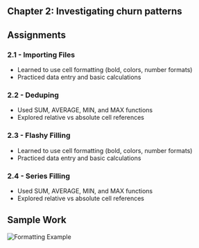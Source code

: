 ## Chapter 2: Investigating churn patterns

## Assignments
### 2.1 - Importing Files
- Learned to use cell formatting (bold, colors, number formats)
- Practiced data entry and basic calculations

### 2.2 - Deduping
- Used SUM, AVERAGE, MIN, and MAX functions
- Explored relative vs absolute cell references

### 2.3 - Flashy Filling
- Learned to use cell formatting (bold, colors, number formats)
- Practiced data entry and basic calculations

### 2.4 - Series Filling
- Used SUM, AVERAGE, MIN, and MAX functions
- Explored relative vs absolute cell references

## Sample Work
![Formatting Example](./screenshots/formatting_example.png)
